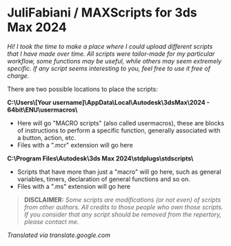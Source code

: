 # JuliFabiani / MAXScripts for 3ds Max 2024

*Hi! I took the time to make a place where I could upload different scripts that I have made over time. All scripts were tailor-made for my particular workflow, some functions may be useful, while others may seem extremely specific. If any script seems interesting to you, feel free to use it free of charge.*

There are two possible locations to place the scripts: 

**C:\Users\\[Your username]\AppData\Local\Autodesk\3dsMax\2024 - 64bit\ENU\usermacros\\**
- Here will go "MACRO scripts" (also called usermacros), these are blocks of instructions to perform a specific function, generally associated with a button, action, etc.
- Files with a ".mcr" extension will go here

**C:\Program Files\Autodesk\3ds Max 2024\stdplugs\stdscripts\\**
- Scripts that have more than just a "macro" will go here, such as general variables, timers, declaration of general functions and so on.
- Files with a ".ms" extension will go here

> **DISCLAIMER:** *Some scripts are modifications (or not even) of scripts from other authors. All credits to those people who own those scripts. If you consider that any script should be removed from the repertory, please contact me.*

*Translated via translate.google.com*
